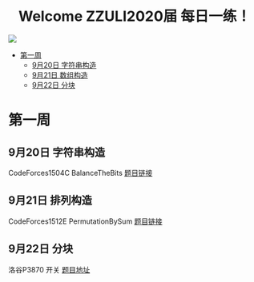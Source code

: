 <h1 align="center">Welcome ZZULI2020届 每日一练！</h1>
<img src="https://i.loli.net/2021/09/20/uH9okgpzbEP2wAB.png">

- [第一周](#第一周)
  - [9月20日 字符串构造](#9月20日-字符串构造)
  - [9月21日 数组构造](#9月21日-数组构造)
  - [9月22日 分块](#9月22日-分块)

# 第一周

## 9月20日 字符串构造  

CodeForces1504C BalanceTheBits [题目链接](https://codeforces.com/problemset/problem/1504/C) 

## 9月21日 排列构造

CodeForces1512E PermutationBySum [题目链接](https://codeforces.com/problemset/problem/1512/E)

## 9月22日 分块

洛谷P3870 开关 [题目地址](https://www.luogu.com.cn/problem/P3870)
